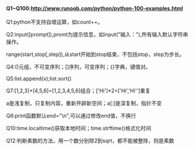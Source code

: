 #### Q1~Q100:http://www.runoob.com/python/python-100-examples.html
Q1:python不支持自增运算，如count++。

Q2:input([prompt]),promt为提示信息，如input("输入："),所有输入默认字符串操作。

range(start,stop[,step]),从start开始到stop结束，不包括stop，step为步长。

Q4:()元组，不可变序列；[]序列，可变序列；{}字典，键值对。

Q5:list.append(x);list.sort()

Q7:[1,2,3]+[4,5,6]=[1,2,3,4,5,6]组合；['Hi']*2=['Hi','Hi'']重复

a是浅复制，只复制内容，重新开辟新空间；a[:]是深复制，指针不变

Q8:print函数默认end="\n",可以通过修改end值，不换行

Q10:time.localtime()获取本地时间；time.strftime()格式化时间

Q12:判断素数的方法，用一个数分别除2到sqrt，都不能被整除，则是素数

